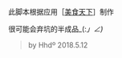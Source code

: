 此脚本根据应用［[美食天下](https://itunes.apple.com/cn/app/%E7%BE%8E%E9%A3%9F%E5%A4%A9%E4%B8%8B-%E8%8F%9C%E8%B0%B1%E5%A4%A7%E5%85%A8/id424182875?mt=8)］制作

很可能会弃坑的半成品_(:_」∠)_

> by Hhdº
2018.5.12